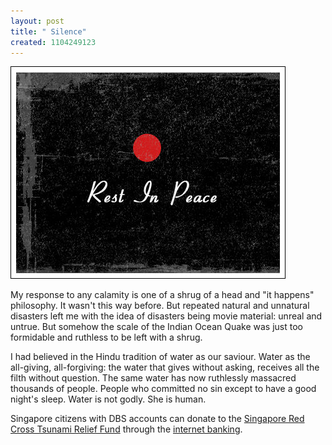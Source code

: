 ```yaml
--- 
layout: post
title: " Silence"
created: 1104249123
---
```

<img src="/files/rip.jpg" alt="an image to condole the unexpected and inhuman natural occurence">

My response to any calamity is one of a shrug of a head and "it happens" philosophy. It wasn't this way before. But repeated natural and unnatural disasters left me with the idea of disasters being movie material: unreal and untrue. But somehow the scale of the Indian Ocean Quake was just too formidable and ruthless to be left with a shrug. 

I had believed in the Hindu tradition of water as our saviour. Water as the all-giving, all-forgiving: the water that gives without asking, receives all the filth without question. The same water has now ruthlessly massacred thousands of people. People who committed no sin except to have a good night's sleep. Water is not godly. She is human.

Singapore citizens with DBS accounts can donate to the <a href="http://www.redcross.org.sg/press_bayofbengal_appeal.htm">Singapore Red Cross Tsunami Relief Fund</a> through the <a href="http://www.dbs.com/sg/personal/ebanking/internet/additionalinfo/advisory/">internet banking</a>.

